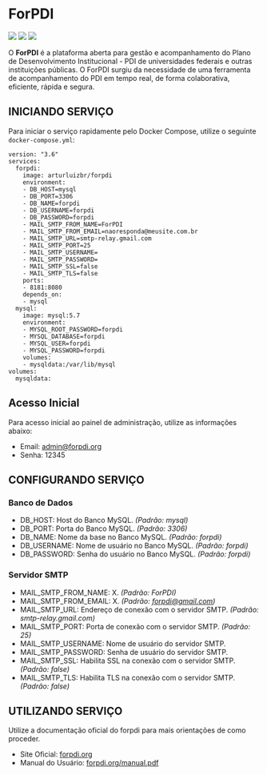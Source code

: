 # ForPDI

[![](https://images.microbadger.com/badges/image/arturluizbr/forpdi.svg)](https://microbadger.com/images/arturluizbr/forpdi "Get your own image badge on microbadger.com")
[![](https://images.microbadger.com/badges/version/arturluizbr/forpdi.svg)](https://microbadger.com/images/arturluizbr/forpdi "Get your own version badge on microbadger.com")
[![](https://images.microbadger.com/badges/commit/arturluizbr/forpdi.svg)](https://microbadger.com/images/arturluizbr/forpdi "Get your own commit badge on microbadger.com")

O **ForPDI** é a plataforma aberta para gestão e acompanhamento do Plano de Desenvolvimento Institucional - PDI de universidades federais e outras instituições públicas. O ForPDI surgiu da necessidade de uma ferramenta de acompanhamento do PDI em tempo real, de forma colaborativa, eficiente, rápida e segura.

## INICIANDO SERVIÇO
Para iniciar o serviço rapidamente pelo Docker Compose, utilize o seguinte `docker-compose.yml`:

```
version: "3.6"
services:
  forpdi:
    image: arturluizbr/forpdi
    environment:
    - DB_HOST=mysql
    - DB_PORT=3306
    - DB_NAME=forpdi
    - DB_USERNAME=forpdi
    - DB_PASSWORD=forpdi
    - MAIL_SMTP_FROM_NAME=ForPDI
    - MAIL_SMTP_FROM_EMAIL=naoresponda@meusite.com.br
    - MAIL_SMTP_URL=smtp-relay.gmail.com
    - MAIL_SMTP_PORT=25
    - MAIL_SMTP_USERNAME=
    - MAIL_SMTP_PASSWORD=
    - MAIL_SMTP_SSL=false
    - MAIL_SMTP_TLS=false
    ports:
    - 8181:8080
    depends_on:
    - mysql
  mysql:
    image: mysql:5.7
    environment:
    - MYSQL_ROOT_PASSWORD=forpdi
    - MYSQL_DATABASE=forpdi
    - MYSQL_USER=forpdi
    - MYSQL_PASSWORD=forpdi
    volumes:
    - mysqldata:/var/lib/mysql
volumes:
  mysqldata:
```

## Acesso Inicial

Para acesso inicial ao painel de administração, utilize as informações abaixo:

- Email: admin@forpdi.org
- Senha: 12345

## CONFIGURANDO SERVIÇO

### Banco de Dados
- DB_HOST: Host do Banco MySQL. *(Padrão: mysql)*
- DB_PORT: Porta do Banco MySQL. *(Padrão: 3306)*
- DB_NAME: Nome da base no Banco MySQL. *(Padrão: forpdi)*
- DB_USERNAME: Nome de usuário no Banco MySQL. *(Padrão: forpdi)*
- DB_PASSWORD: Senha do usuário no Banco MySQL. *(Padrão: forpdi)*

### Servidor SMTP
- MAIL_SMTP_FROM_NAME: X. *(Padrão: ForPDI)*
- MAIL_SMTP_FROM_EMAIL: X. *(Padrão: forpdi@gmail.com)*
- MAIL_SMTP_URL: Endereço de conexão com o servidor SMTP. *(Padrão: smtp-relay.gmail.com)*
- MAIL_SMTP_PORT: Porta de conexão com o servidor SMTP. *(Padrão: 25)*
- MAIL_SMTP_USERNAME: Nome de usuário do servidor SMTP.
- MAIL_SMTP_PASSWORD: Senha de usuário do servidor SMTP.
- MAIL_SMTP_SSL: Habilita SSL na conexão com o servidor SMTP. *(Padrão: false)*
- MAIL_SMTP_TLS: Habilita TLS na conexão com o servidor SMTP. *(Padrão: false)*

## UTILIZANDO SERVIÇO

Utilize a documentação oficial do forpdi para mais orientações de como proceder.

- Site Oficial: [forpdi.org](http://www.forpdi.org)
- Manual do Usuário: [forpdi.org/manual.pdf](http://www.forpdi.org/manual.pdf)
